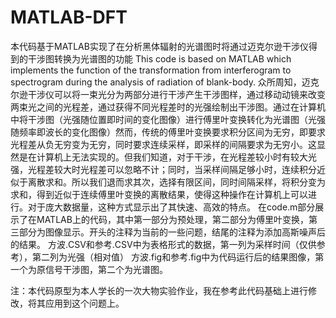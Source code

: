 # MATLAB-DFT
本代码基于MATLAB实现了在分析黑体辐射的光谱图时将通过迈克尔逊干涉仪得到的干涉图转换为光谱图的功能
This code is based on MATLAB which implements the function of the transformation from interferogram to spectrogram during the analysis of radiation of blank-body.
众所周知，迈克尔逊干涉仪可以将一束光分为两部分进行干涉产生干涉图样，通过移动动镜来改变两束光之间的光程差，通过获得不同光程差时的光强绘制出干涉图。通过在计算机中将干涉图（光强随位置即时间的变化图像）进行傅里叶变换转化为光谱图（光强随频率即波长的变化图像）然而，传统的傅里叶变换要求积分区间为无穷，即要求光程差从负无穷变为无穷，同时要求连续采样，即采样的间隔要求为无穷小。这显然是在计算机上无法实现的。但我们知道，对于干涉，在光程差较小时有较大光强，光程差较大时光程差可以忽略不计；同时，当采样间隔足够小时，连续积分近似于离散求和。所以我们退而求其次，选择有限区间，同时间隔采样，将积分变为求和，得到近似于连续傅里叶变换的离散结果，使得这种操作在计算机上可以进行。对于庞大数据量，这种方式显示出了其快速、高效的特点。
在code.m部分展示了在MATLAB上的代码，其中第一部分为预处理，第二部分为傅里叶变换，第三部分为图像显示。开头的注释为当前的一些问题，结尾的注释为添加高斯噪声后的结果。
方波.CSV和参考.CSV中为表格形式的数据，第一列为采样时间（仅供参考），第二列为光强（相对值）
方波.fig和参考.fig中为代码运行后的结果图像，第一个为原信号干涉图，第二个为光谱图。

注：本代码原型为本人学长的一次大物实验作业，我在参考此代码基础上进行修改，将其应用到这个问题上。
